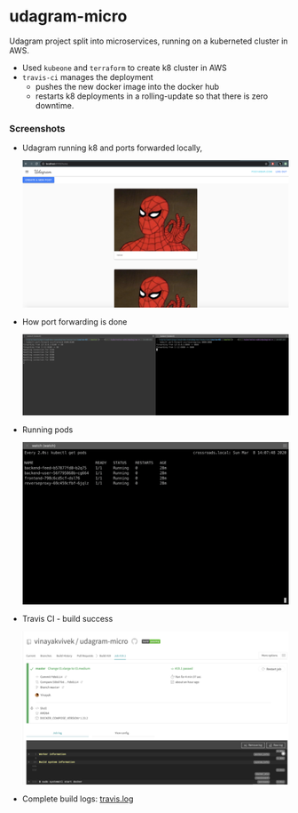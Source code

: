 # udagram-micro
Udagram project split into microservices, running on a kuberneted cluster in AWS.

- Used `kubeone` and `terraform` to create k8 cluster in AWS
- `travis-ci` manages the deployment
  - pushes the new docker image into the docker hub
  - restarts k8 deployments in a rolling-update so that there is zero downtime.

### Screenshots
- Udagram running k8 and ports forwarded locally,
  
  ![udagram](https://github.com/vinayakvivek/udagram-micro/blob/master/submission/udagram.png)
  
- How port forwarding is done

  ![port-forward](https://github.com/vinayakvivek/udagram-micro/blob/master/submission/port-forward.png)
  
- Running pods
  
  ![pods](https://github.com/vinayakvivek/udagram-micro/blob/master/submission/pods.png)
  
- Travis CI - build success

  ![travis-ci](https://github.com/vinayakvivek/udagram-micro/blob/master/submission/travis-ci.png)
  
- Complete build logs: [travis.log](https://github.com/vinayakvivek/udagram-micro/blob/master/submission/travis.log)
